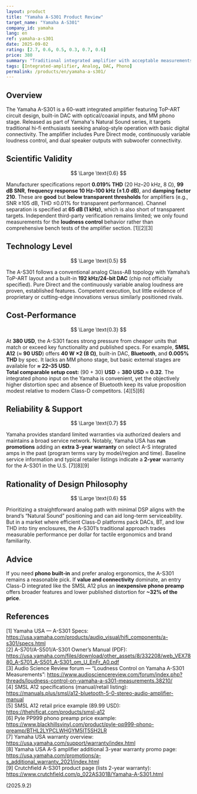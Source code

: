 ```yaml
---
layout: product
title: "Yamaha A-S301 Product Review"
target_name: "Yamaha A-S301"
company_id: yamaha
lang: en
ref: yamaha-a-s301
date: 2025-09-02
rating: [2.7, 0.6, 0.5, 0.3, 0.7, 0.6]
price: 380
summary: "Traditional integrated amplifier with acceptable measurements but poor cost-performance against modern alternatives"
tags: [Integrated-amplifier, Analog, DAC, Phono]
permalink: /products/en/yamaha-a-s301/
---
```


## Overview

The Yamaha A-S301 is a 60-watt integrated amplifier featuring ToP-ART circuit design, built-in DAC with optical/coaxial inputs, and MM phono stage. Released as part of Yamaha's Natural Sound series, it targets traditional hi-fi enthusiasts seeking analog-style operation with basic digital connectivity. The amplifier includes Pure Direct mode, continuously variable loudness control, and dual speaker outputs with subwoofer connectivity.

## Scientific Validity

$$ \Large \text{0.6} $$

Manufacturer specifications report **0.019% THD** (20 Hz–20 kHz, 8 Ω), **99 dB SNR**, **frequency response 10 Hz–100 kHz (±1.0 dB)**, and **damping factor 210**. These are **good** but **below transparent thresholds** for amplifiers (e.g., SNR ≥105 dB, THD ≤0.01% for transparent performance). Channel separation is specified at **65 dB (1 kHz)**, which is also short of transparent targets. Independent third-party verification remains limited; we only found measurements for the **loudness control** behavior rather than comprehensive bench tests of the amplifier section. [1][2][3]

## Technology Level

$$ \Large \text{0.5} $$

The A-S301 follows a conventional analog Class-AB topology with Yamaha’s ToP-ART layout and a built-in **192 kHz/24-bit DAC** (chip not officially specified). Pure Direct and the continuously variable analog loudness are proven, established features. Competent execution, but little evidence of proprietary or cutting-edge innovations versus similarly positioned rivals.

## Cost-Performance

$$ \Large \text{0.3} $$

At **380 USD**, the A-S301 faces strong pressure from cheaper units that match or exceed key functionality and published specs. For example, **SMSL A12** (≈ **90 USD**) offers **40 W ×2 (8 Ω)**, built-in DAC, **Bluetooth**, and **0.005% THD** by spec. It lacks an MM phono stage, but basic external stages are available for **≈ 22–35 USD**.  
**Total comparable setup cost:** (90 + 30) **USD** ÷ **380 USD** ≈ **0.32**. The integrated phono input on the Yamaha is convenient, yet the objectively higher distortion spec and absence of Bluetooth keep its value proposition modest relative to modern Class-D competitors. [4][5][6]

## Reliability & Support

$$ \Large \text{0.7} $$

Yamaha provides standard limited warranties via authorized dealers and maintains a broad service network. Notably, Yamaha USA has **run promotions** adding an **extra 3-year warranty** on select A-S integrated amps in the past (program terms vary by model/region and time). Baseline service information and typical retailer listings indicate a **2-year** warranty for the A-S301 in the U.S. [7][8][9]

## Rationality of Design Philosophy

$$ \Large \text{0.6} $$

Prioritizing a straightforward analog path with minimal DSP aligns with the brand’s “Natural Sound” positioning and can aid long-term serviceability. But in a market where efficient Class-D platforms pack DACs, BT, and low THD into tiny enclosures, the A-S301’s traditional approach trades measurable performance per dollar for tactile ergonomics and brand familiarity.

## Advice

If you need **phono built-in** and prefer analog ergonomics, the A-S301 remains a reasonable pick. If **value and connectivity** dominate, an entry Class-D integrated like the SMSL A12 plus an **inexpensive phono preamp** offers broader features and lower published distortion for **~32% of the price**.

## References

[1] Yamaha USA — A-S301 Specs: https://usa.yamaha.com/products/audio_visual/hifi_components/a-s301/specs.html  
[2] A-S701/A-S501/A-S301 Owner’s Manual (PDF): https://usa.yamaha.com/files/download/other_assets/8/332208/web_VEX7880_A-S701_A-S501_A-S301_om_U_EnFr_A0.pdf  
[3] Audio Science Review forum — “Loudness Control on Yamaha A-S301 Measurements”: https://www.audiosciencereview.com/forum/index.php?threads/loudness-control-on-yamaha-a-s301-measurements.38210/  
[4] SMSL A12 specifications (manual/retail listing): https://manuals.plus/smsl/a12-bluetooth-5-0-stereo-audio-amplifier-manual  
[5] SMSL A12 retail price example (89.99 USD): https://thehificat.com/products/smsl-a12  
[6] Pyle PP999 phono preamp price example: https://www.blackhillsvinyl.com/product/pyle-pp999-phono-preamp/BTHL2LYPCLWHGYM5IT5SH2LR  
[7] Yamaha USA warranty overview: https://usa.yamaha.com/support/warranty/index.html  
[8] Yamaha USA A-S amplifier additional 3-year warranty promo page: https://usa.yamaha.com/promotions/a-s_additional_warranty_2021/index.html  
[9] Crutchfield A-S301 product page (lists 2-year warranty): https://www.crutchfield.com/p_022AS301B/Yamaha-A-S301.html

(2025.9.2)

